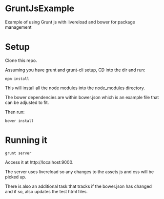 GruntJsExample
==============

Example of using Grunt js with livereload and bower for package management


Setup
=============

Clone this repo. 

Assuming you have grunt and grunt-cli setup, CD into the dir and run:

    npm install

This will install all the node modules into the node_modules directory.

The bower dependencies are within bower.json which is an example file that can be adjusted to fit.

Then run:
    
    bower install


Running it
==============

    grunt server 

Access it at http://localhost:9000.

The server uses livereload so any changes to the assets js and css will be picked up.

There is also an additional task that tracks if the bower.json has changed and if so, also updates the test html files.



